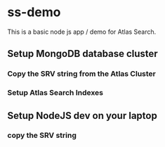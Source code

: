 # ss-demo

This is a basic node js app / demo for Atlas Search.

## Setup MongoDB database cluster
### Copy the SRV string from the Atlas Cluster 
### Setup Atlas Search Indexes 

##  Setup NodeJS dev on your laptop 
### copy the SRV string 


##
